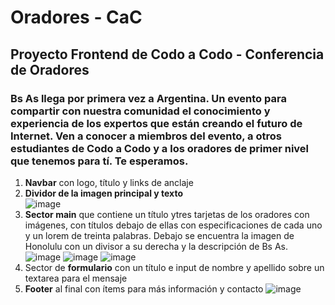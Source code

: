 # Oradores - CaC
## Proyecto Frontend de Codo a Codo - Conferencia de Oradores 
### Bs As llega por primera vez a Argentina. Un evento para compartir con nuestra comunidad el conocimiento y experiencia de los expertos que están creando el futuro de Internet. Ven a conocer a miembros del evento, a otros estudiantes de Codo a Codo y a los oradores de primer nivel que tenemos para tí. Te esperamos.  
1. **Navbar** con logo, título y links de anclaje  
2. **Dividor de la imagen principal y texto**  
  ![image](https://user-images.githubusercontent.com/71678622/236987314-98dbba31-2b6f-41c9-9e33-5341479cb159.png)
3. **Sector main** que contiene un título ytres tarjetas de los oradores con imágenes, con títulos debajo de ellas con especificaciones de cada uno y un lorem de treinta palabras. Debajo se encuentra la imagen de Honolulu con un divisor a su derecha y la descripción de Bs As. 
![image](https://user-images.githubusercontent.com/71678622/236988021-64d94818-bd84-4bae-b473-d512e75a44e6.png)
![image](https://user-images.githubusercontent.com/71678622/236988107-489d33f6-95a2-40df-833c-092c59da2003.png)
![image](https://user-images.githubusercontent.com/71678622/236988198-4c67a4a6-7dbe-4398-b470-32f101ab700e.png)
4. Sector de **formulario** con un título e input de nombre y apellido sobre un textarea para el mensaje  
5. **Footer** al final con ítems para más información y contacto
![image](https://user-images.githubusercontent.com/71678622/236988542-c17b32ea-5374-45d1-b695-56727ab9c57c.png)



